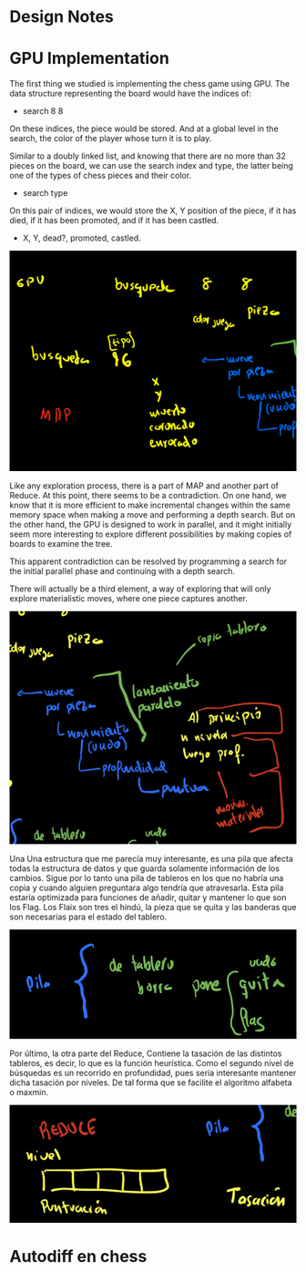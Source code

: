# Design Notes
# GPU Implementation

The first thing we studied is implementing the chess game using GPU.
The data structure representing the board would have the indices of:
- search 8 8

On these indices, the piece would be stored.
And at a global level in the search, the color of the player whose turn it is to play.

Similar to a doubly linked list, and knowing that there are no more than 32 pieces on the board, we can use the search index and type, the latter being one of the types of chess pieces and their color.

- search type

On this pair of indices, we would store the X, Y position of the piece, if it has died, if it has been promoted, and if it has been castled.

- X, Y, dead?, promoted, castled.

![alt text](image.png)

Like any exploration process, there is a part of MAP and another part of Reduce. At this point, there seems to be a contradiction. On one hand, we know that it is more efficient to make incremental changes within the same memory space when making a move and performing a depth search. But on the other hand, the GPU is designed to work in parallel, and it might initially seem more interesting to explore different possibilities by making copies of boards to examine the tree.

This apparent contradiction can be resolved by programming a search for the initial parallel phase and continuing with a depth search.

There will actually be a third element, a way of exploring that will only explore materialistic moves, where one piece captures another.

![alt text](image-1.png)

Una Una estructura que me parecía muy interesante, es una pila que afecta todas la estructura de datos y que guarda solamente información de los cambios. Sigue por lo tanto una pila de tableros en los que no habría una copia y cuando alguien preguntara algo tendría que atravesarla. Esta pila estaría optimizada para funciones de añadir, quitar y mantener lo que son los Flag. Los Flaix son tres el hindú, la pieza que se quita y las banderas que son necesarias para el estado del tablero.

![alt text](image-2.png)

Por último, la otra parte del Reduce, Contiene la tasación de las distintos tableros, es decir, lo que es la función heurística. Como el segundo nivel de búsquedas es un recorrido en profundidad, pues sería interesante mantener dicha tasación por niveles. De tal forma que se facilite el algoritmo alfabeta o maxmin.

![alt text](image-3.png)

# Autodiff en chess